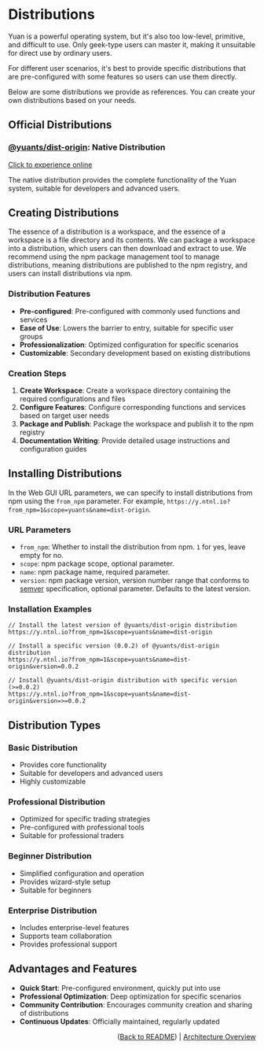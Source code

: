 # Distributions

Yuan is a powerful operating system, but it's also too low-level, primitive, and difficult to use. Only geek-type users can master it, making it unsuitable for direct use by ordinary users.

For different user scenarios, it's best to provide specific distributions that are pre-configured with some features so users can use them directly.

Below are some distributions we provide as references. You can create your own distributions based on your needs.

## Official Distributions

### [@yuants/dist-origin](./packages/yuants-dist-origin.md): Native Distribution

[Click to experience online](https://y.ntnl.io?from_npm=1&scope=yuants&name=dist-origin)

The native distribution provides the complete functionality of the Yuan system, suitable for developers and advanced users.

## Creating Distributions

The essence of a distribution is a workspace, and the essence of a workspace is a file directory and its contents. We can package a workspace into a distribution, which users can then download and extract to use. We recommend using the npm package management tool to manage distributions, meaning distributions are published to the npm registry, and users can install distributions via npm.

### Distribution Features

- **Pre-configured**: Pre-configured with commonly used functions and services
- **Ease of Use**: Lowers the barrier to entry, suitable for specific user groups
- **Professionalization**: Optimized configuration for specific scenarios
- **Customizable**: Secondary development based on existing distributions

### Creation Steps

1. **Create Workspace**: Create a workspace directory containing the required configurations and files
2. **Configure Features**: Configure corresponding functions and services based on target user needs
3. **Package and Publish**: Package the workspace and publish it to the npm registry
4. **Documentation Writing**: Provide detailed usage instructions and configuration guides

## Installing Distributions

In the Web GUI URL parameters, we can specify to install distributions from npm using the `from_npm` parameter. For example, `https://y.ntnl.io?from_npm=1&scope=yuants&name=dist-origin`.

### URL Parameters

- `from_npm`: Whether to install the distribution from npm. `1` for yes, leave empty for no.
- `scope`: npm package scope, optional parameter.
- `name`: npm package name, required parameter.
- `version`: npm package version, version number range that conforms to [semver](https://semver.org/) specification, optional parameter. Defaults to the latest version.

### Installation Examples

```
// Install the latest version of @yuants/dist-origin distribution
https://y.ntnl.io?from_npm=1&scope=yuants&name=dist-origin

// Install a specific version (0.0.2) of @yuants/dist-origin distribution
https://y.ntnl.io?from_npm=1&scope=yuants&name=dist-origin&version=0.0.2

// Install @yuants/dist-origin distribution with specific version (>=0.0.2)
https://y.ntnl.io?from_npm=1&scope=yuants&name=dist-origin&version=>=0.0.2
```

## Distribution Types

### Basic Distribution

- Provides core functionality
- Suitable for developers and advanced users
- Highly customizable

### Professional Distribution

- Optimized for specific trading strategies
- Pre-configured with professional tools
- Suitable for professional traders

### Beginner Distribution

- Simplified configuration and operation
- Provides wizard-style setup
- Suitable for beginners

### Enterprise Distribution

- Includes enterprise-level features
- Supports team collaboration
- Provides professional support

## Advantages and Features

- **Quick Start**: Pre-configured environment, quickly put into use
- **Professional Optimization**: Deep optimization for specific scenarios
- **Community Contribution**: Encourages community creation and sharing of distributions
- **Continuous Updates**: Officially maintained, regularly updated

<p align="right">(<a href="../../README.md">Back to README</a>) | <a href="architecture-overview.md">Architecture Overview</a></p>
